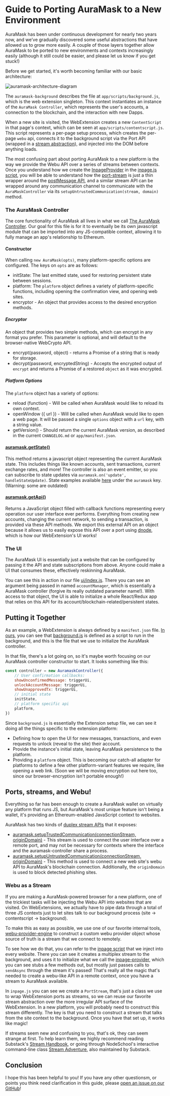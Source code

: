 # Guide to Porting AuraMask to a New Environment

AuraMask has been under continuous development for nearly two years now, and we’ve gradually discovered some useful abstractions that have allowed us to grow more easily. A couple of those layers together allow AuraMask to be ported to new environments and contexts increasingly easily (although it still could be easier, and please let us know if you get stuck!)

Before we get started, it's worth becoming familiar with our basic architecture:

![auramask-architecture-diagram](./architecture.png)

The `auramask-background` describes the file at `app/scripts/background.js`, which is the web extension singleton. This context instantiates an instance of the `AuraMask Controller`, which represents the user's accounts, a connection to the blockchain, and the interaction with new Dapps.

When a new site is visited, the WebExtension creates a new `ContentScript` in that page's context, which can be seen at `app/scripts/contentscript.js`. This script represents a per-page setup process, which creates the per-page `webu` api, connects it to the background script via the Port API (wrapped in a [stream abstraction](https://github.com/substack/stream-handbook)), and injected into the DOM before anything loads.

The most confusing part about porting AuraMask to a new platform is the way we provide the Webu API over a series of streams between contexts. Once you understand how we create the [InpageProvider](../app/scripts/lib/inpage-provider.js) in the [inpage.js script](../app/scripts/inpage.js), you will be able to understand how the [port-stream](../app/scripts/lib/port-stream.js) is just a thin wrapper around the [postMessage API](https://developer.mozilla.org/en-US/docs/Web/API/Window/postMessage), and a similar stream API can be wrapped around any communication channel to communicate with the `AuraMaskController` via its `setupUntrustedCommunication(stream, domain)` method.

### The AuraMask Controller

The core functionality of AuraMask all lives in what we call [The AuraMask Controller](https://github.com/AuraMask/auramask-extension/blob/master/app/scripts/auramask-controller.js). Our goal for this file is for it to eventually be its own javascript module that can be imported into any JS-compatible context, allowing it to fully manage an app's relationship to Ethereum.

#### Constructor

When calling `new AuraMask(opts)`, many platform-specific options are configured. The keys on `opts` are as follows:

- initState: The last emitted state, used for restoring persistent state between sessions.
- platform: The `platform` object defines a variety of platform-specific functions, including opening the confirmation view, and opening web sites.
- encryptor - An object that provides access to the desired encryption methods.

##### Encryptor

An object that provides two simple methods, which can encrypt in any format you prefer. This parameter is optional, and will default to the browser-native WebCrypto API.

- encrypt(password, object) - returns a Promise of a string that is ready for storage.
- decrypt(password, encryptedString) - Accepts the encrypted output of `encrypt` and returns a Promise of a restored `object` as it was encrypted.


##### Platform Options

The `platform` object has a variety of options:

- reload (function) - Will be called when AuraMask would like to reload its own context.
- openWindow ({ url }) - Will be called when AuraMask would like to open a web page. It will be passed a single `options` object with a `url` key, with a string value.
- getVersion() - Should return the current AuraMask version, as described in the current `CHANGELOG.md` or `app/manifest.json`.

#### [auramask.getState()](https://github.com/AuraMask/auramask-extension/blob/master/app/scripts/auramask-controller.js#L241)

This method returns a javascript object representing the current AuraMask state. This includes things like known accounts, sent transactions, current exchange rates, and more! The controller is also an event emitter, so you can subscribe to state updates via `auramask.on('update', handleStateUpdate)`. State examples available [here](https://github.com/AuraMask/auramask-extension/tree/master/development/states) under the `auramask` key. (Warning: some are outdated)

#### [auramask.getApi()](https://github.com/AuraMask/auramask-extension/blob/master/app/scripts/auramask-controller.js#L274-L335)

Returns a JavaScript object filled with callback functions representing every operation our user interface ever performs. Everything from creating new accounts, changing the current network, to sending a transaction, is provided via these API methods. We export this external API on an object because it allows us to easily expose this API over a port using [dnode](https://www.npmjs.com/package/dnode), which is how our WebExtension's UI works!

### The UI

The AuraMask UI is essentially just a website that can be configured by passing it the API and state subscriptions from above. Anyone could make a UI that consumes these, effectively reskinning AuraMask.

You can see this in action in our file [ui/index.js](https://github.com/AuraMask/auramask-extension/blob/master/ui/index.js). There you can see an argument being passed in named `accountManager`, which is essentially a AuraMask controller (forgive its really outdated parameter name!). With access to that object, the UI is able to initialize a whole React/Redux app that relies on this API for its account/blockchain-related/persistent states.

## Putting it Together

As an example, a WebExtension is always defined by a `manifest.json` file. [In ours](https://github.com/AuraMask/auramask-extension/blob/master/app/manifest.json#L31), you can see that [background.js](https://github.com/AuraMask/auramask-extension/blob/master/app/scripts/background.js) is defined as a script to run in the background, and this is the file that we use to initialize the AuraMask controller.

In that file, there's a lot going on, so it's maybe worth focusing on our AuraMask controller constructor to start. It looks something like this:

```javascript
const controller = new AuramaskController({
    // User confirmation callbacks:
    showUnconfirmedMessage: triggerUi,
    unlockAccountMessage: triggerUi,
    showUnapprovedTx: triggerUi,
    // initial state
    initState,
    // platform specific api
    platform,
})
```
Since `background.js` is essentially the Extension setup file, we can see it doing all the things specific to the extension platform:
- Defining how to open the UI for new messages, transactions, and even requests to unlock (reveal to the site) their account.
- Provide the instance's initial state, leaving AuraMask persistence to the platform.
- Providing a `platform` object. This is becoming our catch-all adapter for platforms to define a few other platform-variant features we require, like opening a web link. (Soon we will be moving encryption out here too, since our browser-encryption isn't portable enough!)

## Ports, streams, and Webu!

Everything so far has been enough to create a AuraMask wallet on virtually any platform that runs JS, but AuraMask's most unique feature isn't being a wallet, it's providing an Ethereum-enabled JavaScript context to websites.

AuraMask has two kinds of [duplex stream APIs](https://github.com/substack/stream-handbook#duplex) that it exposes:
- [auramask.setupTrustedCommunication(connectionStream, originDomain)](https://github.com/AuraMask/auramask-extension/blob/master/app/scripts/auramask-controller.js#L352) - This stream is used to connect the user interface over a remote port, and may not be necessary for contexts where the interface and the auramask-controller share a process.
- [auramask.setupUntrustedCommunication(connectionStream, originDomain)](https://github.com/AuraMask/auramask-extension/blob/master/app/scripts/auramask-controller.js#L337) - This method is used to connect a new web site's webu API to AuraMask's blockchain connection. Additionally, the `originDomain` is used to block detected phishing sites.

### Webu as a Stream

If you are making a AuraMask-powered browser for a new platform, one of the trickiest tasks will be injecting the Webu API into websites that are visited. On WebExtensions, we actually have to pipe data through a total of three JS contexts just to let sites talk to our background process (site -> contentscript -> background).

To make this as easy as possible, we use one of our favorite internal tools, [webu-provider-engine](https://www.npmjs.com/package/webu-provider-engine) to construct a custom webu provider object whose source of truth is a stream that we connect to remotely.

To see how we do that, you can refer to the [inpage script](https://github.com/AuraMask/auramask-extension/blob/master/app/scripts/inpage.js) that we inject into every website. There you can see it creates a multiplex stream to the background, and uses it to initialize what we call the [inpage-provider](https://github.com/AuraMask/auramask-extension/blob/master/app/scripts/lib/inpage-provider.js), which you can see stubs a few methods out, but mostly just passes calls to `sendAsync` through the stream it's passed! That's really all the magic that's needed to create a webu-like API in a remote context, once you have a stream to AuraMask available.

In `inpage.js` you can see we create a `PortStream`, that's just a class we use to wrap WebExtension ports as streams, so we can reuse our favorite stream abstraction over the more irregular API surface of the WebExtension. In a new platform, you will probably need to construct this stream differently. The key is that you need to construct a stream that talks from the site context to the background. Once you have that set up, it works like magic!

If streams seem new and confusing to you, that's ok, they can seem strange at first. To help learn them, we highly recommend reading Substack's [Stream Handbook](https://github.com/substack/stream-handbook), or going through NodeSchool's interactive command-line class [Stream Adventure](https://github.com/workshopper/stream-adventure), also maintained by Substack.

## Conclusion

I hope this has been helpful to you! If you have any other questionsm, or points you think need clarification in this guide, please [open an issue on our GitHub](https://github.com/AuraMask/auramask-plugin/issues/new)!

